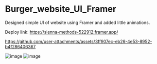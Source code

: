 # Burger_website_UI_Framer
Designed simple UI of website using Framer and added little animations.

Deploy link: https://sienna-methods-522912.framer.app/


https://github.com/user-attachments/assets/3ff907ec-eb26-4e53-8952-b4f286406367


![image](https://github.com/user-attachments/assets/b5304450-0f47-4ee7-904e-92e2a74924d9)
![image](https://github.com/user-attachments/assets/8fd8de31-c001-4700-b01b-2bfd8086f253)
